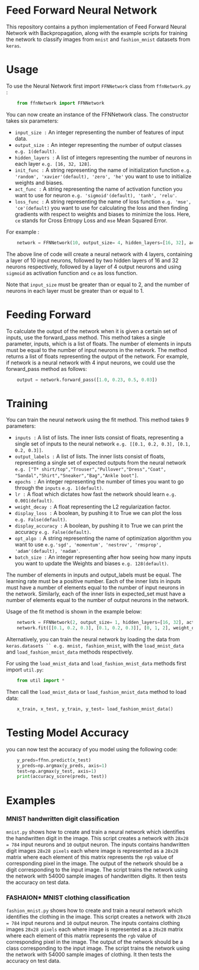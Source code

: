 # Feed Forward Neural Network

This repository contains a python implementation of Feed Forward Neural Network with Backpropagation, along with the example scripts for training the network to classify images from ` mnist ` and ` fashion_mnist ` datasets from `keras`.  

# Usage

To use the Neural Network first import ` FFNNetwork ` class from ` ffnNetwork.py ` : 

```python
    from ffnNetwork import FFNNetwork
```

You can now create an instance of the FFNNetwork class. The constructor takes six parameters:

* `input_size :` An integer representing the number of features of input data.  
* `output_size :` An integer representing the number of output classes  ` e.g. 1(default) `.
* `hidden_layers :` A list of integers representing the number of neurons in each layer ` e.g. [16, 32, 128] `.
* `init_func :` A string representing the name of initialization function ` e.g. 'random', 'xavier'(default), 'zero', 'he' ` you want to use to initialize weights and biases.
* `act_func :` A string representing the name of activation function you want to use for neuron ` e.g. 'sigmoid'(default), 'tanh', 'relu' `.
* `loss_func :` A string representing the name of loss function ` e.g. 'mse', 'ce'(default) ` you want to use for calculating the loss and then finding gradients with respect to weights and biases to minimize the loss. Here, `ce` stands for Cross Entropy Loss and `mse` Mean Squared Error.

For example :

```python
    network = FFNNetwork(10, output_size= 4, hidden_layers=[16, 32], act_func='sigmoid', loss_func='ce')
```

The above line of code will create a neural network with 4 layers, containing a layer of 10 input neurons, followed by two hidden layers of 16 and 32 neurons respectively, followed by a layer of 4 output neurons and using `sigmoid` as activation function and `ce` as loss function.

Note that `input_size` must be greater than or equal to 2, and the number of neurons in each layer must be greater than or equal to 1.

# Feeding Forward

To calculate the output of the network when it is given a certain set of inputs, use the forward_pass method. This method takes a single parameter, inputs, which is a list of floats. The number of elements in inputs must be equal to the number of input neurons in the network. The method returns a list of floats representing the output of the network. For example, if network is a neural network with 4 input neurons, we could use the forward_pass method as follows:

```python
    output = network.forward_pass([1.0, 0.23, 0.5, 0.03])
```

# Training

You can train the neural network using the fit method. This method takes 9 parameters:

* `inputs :` A list of lists. The inner lists consist of floats, representing a single set of inputs to the neural network ` e.g. [[0.1, 0.2, 0.3], [0.1, 0.2, 0.3]] `.
* `output_labels :` A list of lists. The inner lists consist of floats, representing a single set of expected outputs from the neural network ` e.g. ["T* shirt/top","Trouser","Pullover","Dress","Coat", "Sandal","Shirt","Sneaker","Bag","Ankle boot"] `.
* `epochs :` An integer representing the number of times you want to go through the `inputs`  ` e.g. 1(default) `.
* `lr :` A float which dictates how fast the network should learn ` e.g. 0.001(default) `.
* `weight_decay :` A float representing the L2 regularization factor.
* `display_loss :` A boolean, by pushing it to True we can plot the loss ` e.g. False(default) `. 
* `display_accuracy :` A boolean, by pushing it to True we can print the accuracy ` e.g. False(default) `.
* `opt_algo :` A string representing the name of optimization algorithm you want to use ` e.g.'sgd', 'momentum', 'nestrov', 'rmsprop', 'adam'(default), 'nadam' `.
* `batch_size :` An integer representing after how seeing how many inputs you want to update the Weights and biases ` e.g. 128(default) `.

The number of elements in inputs and output_labels must be equal. The learning rate must be a positive number. Each of the inner lists in inputs must have a number of elements equal to the number of input neurons in the network. Similarly, each of the inner lists in expected_set must have a number of elements equal to the number of output neurons in the network.

Usage of the fit method is shown in the example below:

```python
    network = FFNNetwork(2, output_size= 1, hidden_layers=[16, 32], act_func='sigmoid', loss_func='ce')
    network.fit([[0.1, 0.2, 0.3], [0.1, 0.2, 0.3]], [0, 1, 2], weight_decay=0, display_loss=True, display_accuracy=True, opt_algo='adam', epochs=10, lr=0.001)
```

Alternatively, you can train the neural network by loading the data from ` keras.datasets `` e.g. mnist, fashion_mnist `, with the ` load_mnist_data ` and ` load_fashion_mnist_data ` methods respectively. 

For using the ` load_mnist_data ` and ` load_fashion_mnist_data ` methods first import ` util.py `:

```python
    from util import * 
 ```

Then call the ` load_mnist_data ` or ` load_fashion_mnist_data ` method to load data:

```python
    x_train, x_test, y_train, y_test= load_fashion_mnist_data()
```

# Testing Model Accuracy

you can now test the accuracy of you model using the following code:

```python
    y_preds=ffnn.predict(x_test)
    y_preds=np.argmax(y_preds, axis=1)
    test=np.argmax(y_test, axis=1)
    print(accuracy_score(preds, test))  
```

# Examples

### MNIST handwritten digit classification
` mnist.py ` shows how to create and train a neural network which identifies the handwritten digit in the image. This script creates a network with ` 28x28 = 784 ` input neurons and `10` output neuron. The inputs contains handwritten digit images ` 28x28 pixels ` each where image is represented as a ` 28x28 ` matrix where each element of this matrix represents the `rgb` value of corresponding pixel in the image. The output of the network should be a digit corresponding to the input image. The script trains the network using the network with 54000 sample images of handwritten digits. It then tests the accuracy on test data.

### FASHAION* MNIST clothing classification

` fashion_mnist.py ` shows how to create and train a neural network which identifies the clothing in the image. This script creates a network with ` 28x28 = 784 ` input neurons and `10` output neuron. The inputs contains clothing images ` 28x28 pixels ` each where image is represented as a ` 28x28 ` matrix where each element of this matrix represents the `rgb` value of corresponding pixel in the image. The output of the network should be a class corresponding to the input image. The script trains the network using the network with 54000 sample images of clothing. It then tests the accuracy on test data.

